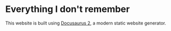 # Everything I don't remember

This website is built using [Docusaurus 2](https://docusaurus.io/), a modern static website generator.
